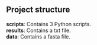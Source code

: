 ## Project structure
**scripts**: Contains 3 Python scripts.<br />**results**: Contains a txt file.<br />**data**: Contains a fasta file.
